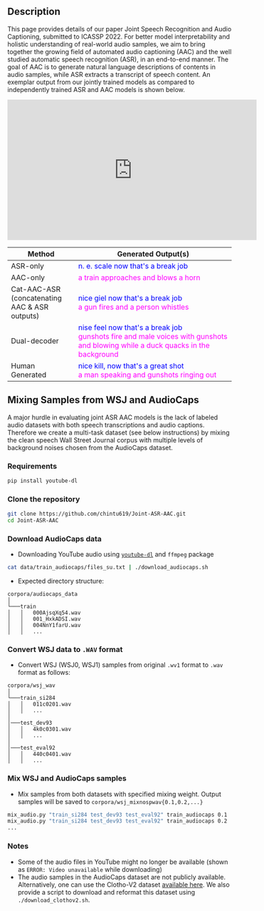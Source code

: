 ## Description
This page provides details of our paper Joint Speech Recognition and Audio Captioning, submitted to ICASSP 2022. 
For better model interpretability and holistic understanding of real-world audio samples, we aim to bring together the growing field of automated audio captioning (AAC) and the well studied automatic speech recognition (ASR), in an end-to-end manner.
The goal of AAC is to generate natural language descriptions of contents in audio samples, while ASR extracts a transcript of speech content.
An exemplar output from our jointly trained models as compared to independently trained ASR and AAC models is shown below.

<p align="left">
<iframe width="560" height="315" src="https://www.youtube.com/embed/8hSarhQXJbg?start=30" title="YouTube video player" frameborder="0" allow="accelerometer; autoplay; clipboard-write; encrypted-media; gyroscope; picture-in-picture" allowfullscreen></iframe>
</p>

<table>
<colgroup>
<col width="30%" />
<col width="70%" />
</colgroup>
<thead>
<tr class="header">
<th>Method</th>
<th>Generated Output(s)</th>
</tr>
</thead>
<tbody>
<tr>
<td markdown="span">ASR-only</td>
<td markdown="span"><span style="color:blue;">n. e. scale now that's a break job</span></td>
</tr>
<tr>
<td markdown="span">AAC-only</td>
<td markdown="span"><span style="color:magenta;">a train approaches and blows a horn</span></td>
</tr>
<tr>
<td markdown="span">Cat-AAC-ASR<br>(concatenating AAC & ASR outputs)</td>
<td markdown="span"><span style="color:blue;">nice giel now that's a break job</span><br><span style="color:magenta;">a gun fires and a person whistles</span></td>
</tr>
<tr>
<td markdown="span">Dual-decoder</td>
<td markdown="span"><span style="color:blue;">nise feel now that's a break job</span><br><span style="color:magenta;">gunshots fire and male voices with gunshots and blowing while a duck quacks in the background</span></td>
</tr>
<tr>
<td markdown="span">Human Generated</td>
<td markdown="span"><span style="color:blue;">nice kill, now that's a great shot</span><br><span style="color:magenta;">a man speaking and gunshots ringing out</span></td>
</tr>
</tbody>
</table>

## Mixing Samples from WSJ and AudioCaps
A major hurdle in evaluating joint ASR AAC models is the lack of labeled audio datasets with both speech transcriptions and audio captions. 
Therefore we create a multi-task dataset (see below instructions) by mixing the clean speech Wall Street Journal corpus with multiple levels of background noises chosen from the AudioCaps dataset. 

### Requirements
  ```bash
  pip install youtube-dl
  ```

### Clone the repository
  ```bash
  git clone https://github.com/chintu619/Joint-ASR-AAC.git
  cd Joint-ASR-AAC
  ```

### Download AudioCaps data
  * Downloading YouTube audio using [`youtube-dl`](https://github.com/ytdl-org/youtube-dl) and `ffmpeg` package
  ```bash
  cat data/train_audiocaps/files_su.txt | ./download_audiocaps.sh
  ```
  * Expected directory structure:
  ```
  corpora/audiocaps_data
  │
  └───train
  │   │   000AjsqXq54.wav
  │   │   001_HxkADSI.wav
  │   │   004NnY1farU.wav
  │   │   ...
  ```

### Convert WSJ data to `.WAV` format
  * Convert WSJ (WSJ0, WSJ1) samples from original `.wv1` format to `.wav` format as follows:
  ```
  corpora/wsj_wav
  │
  └───train_si284
  │   │   011c0201.wav
  │   │   ...
  │
  │───test_dev93
  │   │   4k0c0301.wav
  │   │   ...
  │   
  │───test_eval92
  │   │   440c0401.wav
  │   │   ...
  ```

### Mix WSJ and AudioCaps samples
  * Mix samples from both datasets with specified mixing weight. Output samples will be saved to `corpora/wsj_mixnospwav{0.1,0.2,...}`
  ```bash
  mix_audio.py "train_si284 test_dev93 test_eval92" train_audiocaps 0.1
  mix_audio.py "train_si284 test_dev93 test_eval92" train_audiocaps 0.2
  ...
  ```

### Notes
  * Some of the audio files in YouTube might no longer be available (shown as `ERROR: Video unavailable` while downloading)
  * The audio samples in the AudioCaps dataset are not publicly available. Alternatively, one can use the Clotho-V2 dataset [available here](https://zenodo.org/record/4783391#.YXBTXtnMI-Q). We also provide a script to download and reformat this dataset using `./download_clothov2.sh`.
